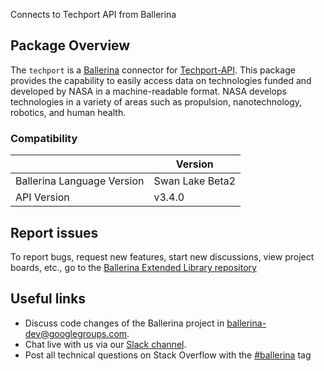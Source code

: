Connects to Techport API from Ballerina

## Package Overview
The `techport` is a [Ballerina](https://ballerina.io/) connector for [Techport-API](https://data.nasa.gov/developer/external/techport/techport-api.pdf).
This package provides the capability to easily access data on technologies funded and developed by NASA in a machine-readable format. NASA develops technologies in a variety of areas such as propulsion, nanotechnology, robotics, and human health.

### Compatibility
|                               | Version               |
|-------------------------------|-----------------------|
| Ballerina Language Version    | Swan Lake Beta2       |
| API Version                   | v3.4.0                |


## Report issues
To report bugs, request new features, start new discussions, view project boards, etc., go to the [Ballerina Extended Library repository](https://github.com/ballerina-platform/ballerina-extended-library)

## Useful links
- Discuss code changes of the Ballerina project in [ballerina-dev@googlegroups.com](mailto:ballerina-dev@googlegroups.com).
- Chat live with us via our [Slack channel](https://ballerina.io/community/slack/).
- Post all technical questions on Stack Overflow with the [#ballerina](https://stackoverflow.com/questions/tagged/ballerina) tag
